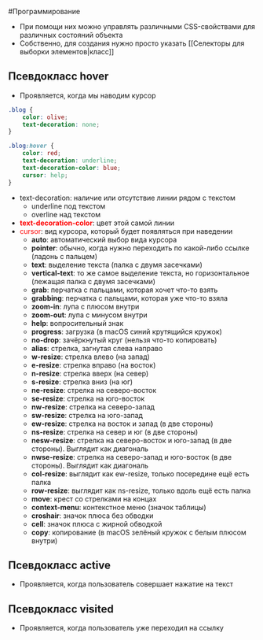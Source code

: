 #Программирование 
- При помощи них можно управлять различными CSS-свойствами для различных состояний объекта 
- Собственно, для создания нужно просто указать [[Селекторы для выборки элементов|класс]]
## Псевдокласс hover
- Проявляется, когда мы наводим курсор
```css
.blog {
    color: olive;
    text-decoration: none;
}

.blog:hover {
    color: red;
    text-decoration: underline;
    text-decoration-color: blue;
    cursor: help;
}
```
- text-decoration: наличие или отсутствие линии рядом с текстом
	- underline под текстом
	- overline над текстом
- **<font color="#ff0000">text-decoration-color</font>**: цвет этой самой линии
- <font color="#ff0000">cursor</font>: вид курсора, который будет появляться при наведении
	- **auto**: автоматический выбор вида курсора
	- **pointer**: обычно, когда нужно переходить по какой-либо ссылке (ладонь с пальцем)
	- **text**: выделение текста (палка с двумя засечками)
	- **vertical-text**: то же самое выделение текста, но горизонтальное (лежащая палка с двумя засечками)
	- **grab**: перчатка с пальцами, которая хочет что-то взять
	- **grabbing**: перчатка с пальцами, которая уже что-то взяла
	- **zoom-in**: лупа с плюсом внутри
	- **zoom-out**: лупа с минусом внутри
	- **help**: вопросительный знак
	- **progress**: загрузка (в macOS синий крутящийся кружок)
	- **no-drop**: зачёркнутый круг (нельзя что-то копировать)
	- **alias**: стрелка, загнутая слева направо
	- **w-resize**: стрелка влево (на запад)
	- **e-resize**: стрелка вправо (на восток)
	- **n-resize**: стрелка вверх (на север)
	- **s-resize**: стрелка вниз (на юг)
	- **ne-resize**: стрелка на северо-восток
	- **se-resize**: стрелка на юго-восток
	- **nw-resize**: стрелка на северо-запад
	- **sw-resize**: стрелка на юго-запад
	- **ew-resize**: стрелка на восток и запад (в две стороны)
	- **ns-resize**: стрелка на север и юг (в две стороны)
	- **nesw-resize**: стрелка на северо-восток и юго-запад (в две стороны). Выглядит как диагональ
	- **nwse-resize**: стрелка на северо-запад и юго-восток (в две стороны). Выглядит как диагональ
	- **col-resize**: выглядит как ew-resize, только посередине ещё есть палка
	- **row-resize**: выглядит как ns-resize, только вдоль ещё есть палка
	- **move**: крест со стрелками на концах
	- **context-menu**: контекстное меню (значок таблицы)
	- **croshair**: значок плюса без обводки
	- **cell**: значок плюса с жирной обводкой 
	- **copy**: копирование (в macOS зелёный кружок с белым плюсом внутри)
## Псевдокласс active
- Проявляется, когда пользователь совершает нажатие на текст
## Псевдокласс visited
- Проявляется, когда пользователь уже переходил на ссылку